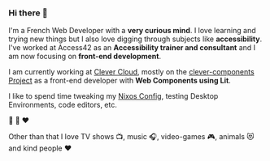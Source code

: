 ### Hi there 👋

I'm a French Web Developer with a **very curious mind**. I love learning and trying new things but I also love digging through subjects like **accessibility**.
I've worked at Access42 as an **Accessibility trainer and consultant** and I am now focusing on **front-end development**.

I am currently working at [Clever Cloud](https://github.com/CleverCloud/), mostly on the [clever-components Project](https://github.com/CleverCloud/clever-components) as a front-end developer with **Web Components using Lit**.

I like to spend time tweaking my [Nixos Config](https://github.com/florian-sanders-cc/dotfiles), testing Desktop Environments, code editors, etc.

💙 💚 ❤️

Other than that I love TV shows 📺, music 🎧, video-games 🎮, animals 😻 and kind people ❤️
